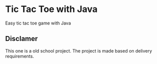 
# Tic Tac Toe with Java 
Easy tic tac toe game with Java

## Disclamer 
This one is a old school project. The project is made based on delivery requirements.

